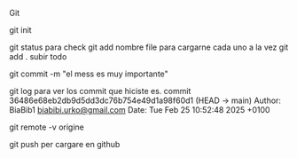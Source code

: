 Git

git init

git status para check
git add nombre file para cargarne cada uno a la vez
git add . subir todo

git commit -m "el mess es muy importante"

git log para ver los commit que hiciste
    es. commit 36486e68eb2db9d5dd3dc76b754e49d1a98f60d1 (HEAD -> main)
            Author: BiaBib1 <biabibi.urko@gmail.com>
            Date:   Tue Feb 25 10:52:48 2025 +0100

git remote -v origine

git push per cargare en github